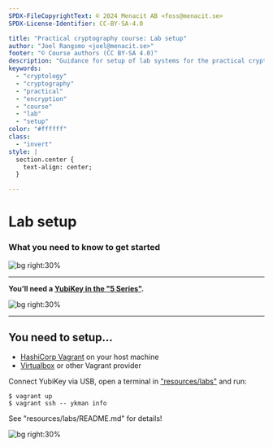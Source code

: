 ```yaml
---
SPDX-FileCopyrightText: © 2024 Menacit AB <foss@menacit.se>
SPDX-License-Identifier: CC-BY-SA-4.0

title: "Practical cryptography course: Lab setup"
author: "Joel Rangsmo <joel@menacit.se>"
footer: "© Course authors (CC BY-SA 4.0)"
description: "Guidance for setup of lab systems for the practical cryptography course"
keywords:
  - "cryptology"
  - "cryptography"
  - "practical"
  - "encryption"
  - "course"
  - "lab"
  - "setup"
color: "#ffffff"
class:
  - "invert"
style: |
  section.center {
    text-align: center;
  }

---
```

<!-- _footer: "%ATTRIBUTION_PREFIX% Bill Smith (CC BY 2.0)" -->
# Lab setup
### What you need to know to get started

![bg right:30%](images/02-sphere.jpg)

---
<!-- _footer: "%ATTRIBUTION_PREFIX% Yubinerd (CC BY-SA 4.0)" -->
**You'll need a [YubiKey in the "5 Series"](https://www.yubico.com/products/yubikey-5-overview/).**

![bg right:30%](images/02-yubikey.jpg)

<!--
- For labs and experiments, students will need a Yubikey

- Thankfully, Yubico has provided them to the in-class students

- A nimble device that can be used to increase cryptographic security, more about it later!
-->

---
<!-- _footer: "%ATTRIBUTION_PREFIX% William Warby (CC BY 2.0)" -->
## You need to setup...
- [HashiCorp Vagrant](https://developer.hashicorp.com/vagrant/downloads) on your host machine
- [Virtualbox](https://www.virtualbox.org/) or other Vagrant provider

Connect YubiKey via USB, open a terminal in ["resources/labs"](%RESOURCES_ARCHIVE%) and run:

```
$ vagrant up
$ vagrant ssh -- ykman info
```
  
See "resources/labs/README.md" for details!

![bg right:30%](images/02-owl.jpg)

<!--
- We'll need some software and a lab environments for the course

- For now, just make sure that the software is installed and seem to be working.

- Check out the presentation links: I will however not provide a step-by-step guide, you won't get
it in real life.

- Have a look at the README.md, contains several tips for solving common issues
-->
